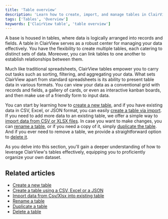 ```yaml
---
title: 'Table overview'
description: 'Learn how to create, import, and manage tables in ClairView.'
tags: ['Tables', 'Overview']
keywords: ['ClairView table', 'table overview']
---
```



A base is housed in tables, where data is logically arranged into records and fields. A table in ClairView serves as a robust center for managing your data effectively. You have the flexibility to create multiple tables, each catering to distinct sets of data. Moreover, you can link tables to one another to establish relationships between them.

Much like traditional spreadsheets, ClairView tables empower you to carry out tasks such as sorting, filtering, and aggregating your data. What sets ClairView apart from standard spreadsheets is its ability to present table data in various formats. You can view your data as a conventional grid with records and fields, a gallery of cards, or even as interactive kanban boards, and then make use of a friendly form to input data.

You can start by learning how to [create a new table](/tables/create-table), and if you have existing data in CSV, Excel, or JSON format, you can easily [create a table via import](/tables/create-table-via-import). If you need to add more data to an existing table, we offer a simple way to [import data from CSV or XLSX files](/tables/import-data-into-existing-table). In case you want to make changes, you can [rename a table](/tables/actions-on-table#rename-table), or if you need a copy of it, simply [duplicate the table](/tables/actions-on-table#duplicate-table). And if you ever need to remove a table, we provide a straightforward option to [delete it](/tables/actions-on-table#delete-table). 

As you delve into this section, you'll gain a deeper understanding of how to leverage ClairView's tables effectively, equipping you to proficiently organize your own dataset.

## Related articles
- [Create a new table](/tables/create-table)
- [Create a table using a CSV, Excel or a JSON](/tables/create-table-via-import)
- [Import data from Csv/Xlsx into existing table](/tables/import-data-into-existing-table)
- [Rename a table](/tables/actions-on-table#rename-table)
- [Duplicate a table](/tables/actions-on-table#duplicate-table)
- [Delete a table](/tables/actions-on-table#delete-table)


